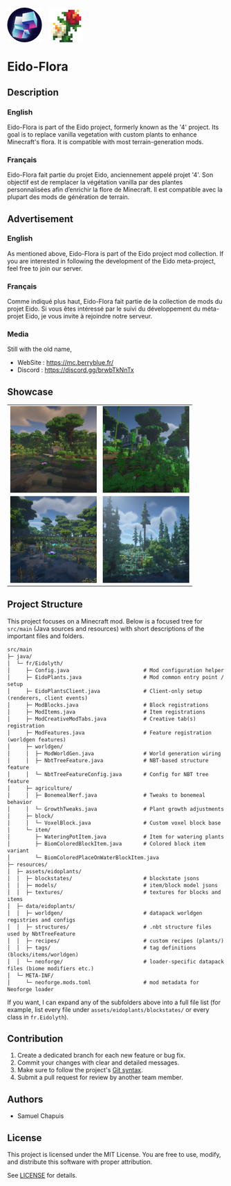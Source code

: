 <p align="left" style="display: flex; gap: 16px; align-items: center;">
	<img src="doc/logo.png" alt="Image 1" style="height:80px; width:80px; object-fit:cover;">
	<img src="doc/plante.png" alt="Image 2" style="height:80px; width:80px; object-fit:cover;">
</p>

# Eido-Flora
## Description
### English
Eido-Flora is part of the Eido project, formerly known as the '4' project. Its goal is to replace vanilla vegetation with custom plants to enhance Minecraft's flora. It is compatible with most terrain-generation mods.

### Français
Eido-Flora fait partie du projet Eido, anciennement appelé projet '4'. Son objectif est de remplacer la végétation vanilla par des plantes personnalisées afin d’enrichir la flore de Minecraft. Il est compatible avec la plupart des mods de génération de terrain.

## Advertisement
### English
As mentioned above, Eido-Flora is part of the Eido project mod collection. If you are interested in following the development of the Eido meta-project, feel free to join our server.

### Français
Comme indiqué plus haut, Eido-Flora fait partie de la collection de mods du projet Eido. Si vous êtes intéressé par le suivi du développement du méta-projet Eido, je vous invite à rejoindre notre serveur.

### Media
Still with the old name,
- WebSite : https://mc.berryblue.fr/
- Discord : https://discord.gg/brwbTkNnTx

## Showcase

<table>
	<tr>
		<td align="center">
			<img src="doc/forest.png" height="200" width="200" style="object-fit:cover;">
		</td>
		<td align="center">
			<img src="doc/jungle.png" height="200" width="200" style="object-fit:cover;">
		</td>
	</tr>
	<tr>
		<td align="center">
			<img src="doc/swamp.png" height="200" width="200" style="object-fit:cover;">
		</td>
		<td align="center">
			<img src="doc/taiga.png" height="200" width="200" style="object-fit:cover;">
		</td>
	</tr>
</table>

## Project Structure

This project focuses on a Minecraft mod. Below is a focused tree for `src/main` (Java sources and resources) with short descriptions of the important files and folders.

```
src/main
├─ java/
│  └─ fr/Eidolyth/
│     ├─ Config.java                       	# Mod configuration helper
│     ├─ EidoPlants.java                    # Mod common entry point / setup
│     ├─ EidoPlantsClient.java              # Client-only setup (renderers, client events)
│     ├─ ModBlocks.java                     # Block registrations
│     ├─ ModItems.java                      # Item registrations
│     ├─ ModCreativeModTabs.java            # Creative tab(s) registration
│     ├─ ModFeatures.java                   # Feature registration (worldgen features)
│     ├─ worldgen/
│     │  ├─ ModWorldGen.java                # World generation wiring
│     │  ├─ NbtTreeFeature.java             # NBT-based structure feature
│     │  └─ NbtTreeFeatureConfig.java       # Config for NBT tree feature
│     ├─ agriculture/
│     │  ├─ BonemealNerf.java               # Tweaks to bonemeal behavior
│     │  └─ GrowthTweaks.java               # Plant growth adjustments
│     ├─ block/
│     │  └─ VoxelBlock.java                 # Custom voxel block base
│     └─ item/
│        ├─ WateringPotItem.java            # Item for watering plants
│        ├─ BiomColoredBlockItem.java       # Colored block item variant
│        └─ BiomColoredPlaceOnWaterBlockItem.java
├─ resources/
│  ├─ assets/eidoplants/
│  │  ├─ blockstates/                       # blockstate jsons
│  │  ├─ models/                            # item/block model jsons
│  │  ├─ textures/                          # textures for blocks and items
│  ├─ data/eidoplants/
│  │  ├─ worldgen/                          # datapack worldgen registries and configs
│  │  ├─ structures/                        # .nbt structure files used by NbtTreeFeature
│  │  ├─ recipes/                           # custom recipes (plants/)
│  │  ├─ tags/                              # tag definitions (blocks/items/worldgen)
│  │  └─ neoforge/                          # loader-specific datapack files (biome modifiers etc.)
│  └─ META-INF/
│     └─ neoforge.mods.toml                 # mod metadata for Neoforge loader
```

If you want, I can expand any of the subfolders above into a full file list (for example, list every file under `assets/eidoplants/blockstates/` or every class in `fr.Eidolyth`).

## Contribution
1. Create a dedicated branch for each new feature or bug fix.
2. Commit your changes with clear and detailed messages.
3. Make sure to follow the project's [Git syntax](doc/gitSyntax.md).
4. Submit a pull request for review by another team member.

## Authors
- Samuel Chapuis

## License
This project is licensed under the MIT License.
You are free to use, modify, and distribute this software with proper attribution.

See [LICENSE](LICENSE) for details.